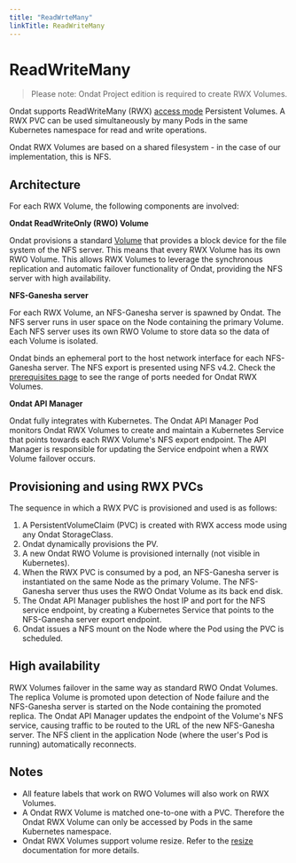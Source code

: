 ```yaml
---
title: "ReadWrteMany"
linkTitle: ReadWriteMany
---
```


# ReadWriteMany

> Please note: Ondat Project edition is required to create RWX Volumes.

Ondat supports ReadWriteMany (RWX) [access
mode](https://kubernetes.io/docs/concepts/storage/persistent-volumes/#access-modes)
Persistent Volumes. A RWX PVC can be used simultaneously by many Pods in the
same Kubernetes namespace for read and write operations.

Ondat RWX Volumes are based on a shared filesystem - in the case of our
implementation, this is NFS.

## Architecture

For each RWX Volume, the following components are involved: 

**Ondat ReadWriteOnly (RWO) Volume**

Ondat provisions a standard [Volume](/docs/concepts/volumes) that provides 
a block device for the file system of the NFS server. This
means that every RWX Volume has its own RWO Volume. This allows RWX Volumes to
leverage the synchronous replication and automatic failover functionality of
Ondat, providing the NFS server with high availability.

**NFS-Ganesha server**

For each RWX Volume, an NFS-Ganesha server is spawned by Ondat. The NFS
server runs in user space on the Node containing the primary Volume. Each NFS
server uses its own RWO Volume to store data so the data of each Volume is
isolated.

Ondat binds an ephemeral port to the host network interface for each
NFS-Ganesha server. The NFS export is presented using NFS v4.2. Check the
[prerequisites page](/docs/prerequisites/firewalls) to see the
range of ports needed for Ondat RWX Volumes.

**Ondat API Manager**

Ondat fully integrates with Kubernetes. The Ondat API Manager Pod
monitors Ondat RWX Volumes to create and maintain a Kubernetes Service
that points towards each RWX Volume's NFS export endpoint. The API Manager is
responsible for updating the Service endpoint when a RWX Volume failover
occurs.

## Provisioning and using RWX PVCs

The sequence in which a RWX PVC is provisioned and used is as follows:

1. A PersistentVolumeClaim (PVC) is created with RWX access mode using any
   Ondat StorageClass.
2. Ondat dynamically provisions the PV.
3. A new Ondat RWO Volume is provisioned internally (not visible in
   Kubernetes).
4. When the RWX PVC is consumed by a pod, an NFS-Ganesha server is instantiated
   on the same Node as the primary Volume. The NFS-Ganesha server thus uses the
   RWO Ondat Volume as its back end disk.
5. The Ondat API Manager publishes the host IP and port for the NFS service
   endpoint, by creating a Kubernetes Service that points to the NFS-Ganesha
   server export endpoint.
6. Ondat issues a NFS mount on the Node where the Pod using the PVC is
   scheduled.

## High availability

RWX Volumes failover in the same way as standard RWO Ondat Volumes. The
replica Volume is promoted upon detection of Node failure and the NFS-Ganesha
server is started on the Node containing the promoted replica. The Ondat
API Manager updates the endpoint of the Volume's NFS service, causing traffic
to be routed to the URL of the new NFS-Ganesha server. The NFS client in the
application Node (where the user's Pod is running) automatically reconnects.

## Notes

- All feature labels that work on RWO Volumes will also work on RWX Volumes.
- A Ondat RWX Volume is matched one-to-one with a PVC. Therefore the
  Ondat RWX Volume can only be accessed by Pods in the same Kubernetes
  namespace.
- Ondat RWX Volumes support volume resize. Refer to the [resize](/docs/operations/resize") 
documentation for more details.
